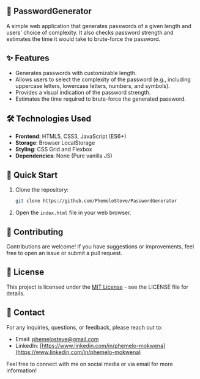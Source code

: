## 🔑 PasswordGenerator

A simple web application that generates passwords of a given length and users' choice of complexity. It also checks password strength and estimates the time it would take to brute-force the password.

## ✨ Features

* Generates passwords with customizable length.
* Allows users to select the complexity of the password (e.g., including uppercase letters, lowercase letters, numbers, and symbols).
* Provides a visual indication of the password strength.
* Estimates the time required to brute-force the generated password.

## 🛠️ Technologies Used

* **Frontend**: HTML5, CSS3, JavaScript (ES6+)
* **Storage**: Browser LocalStorage
* **Styling**: CSS Grid and Flexbox
* **Dependencies**: None (Pure vanilla JS)

## 🚀 Quick Start

1.  Clone the repository:
    ```bash
    git clone https://github.com/PhemeloSteve/PasswordGenerator
    ```
2.  Open the `index.html` file in your web browser.

## 🤝 Contributing

Contributions are welcome! If you have suggestions or improvements, feel free to open an issue or submit a pull request.

## 📄 License

This project is licensed under the [MIT License](LICENSE) - see the LICENSE file for details.

## 📧 Contact

For any inquiries, questions, or feedback, please reach out to:

* Email: phemelosteve@gmail.com
* LinkedIn: [https://www.linkedin.com/in/phemelo-mokwena](https://www.linkedin.com/in/phemelo-mokwena)

Feel free to connect with me on social media or via email for more information!
